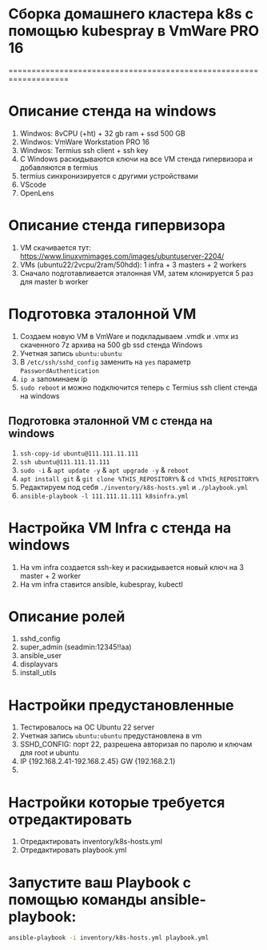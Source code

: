 # Сборка домашнего кластера k8s c помощью kubespray в VmWare PRO 16
===================================================================

# Описание стенда на windows
1. Windwos: 8vCPU (+ht) + 32 gb ram + ssd 500 GB 
2. Windwos: VmWare Workstation PRO 16
3. Windwos: Termius ssh client + ssh key
4. С Windows раскидываются ключи на все VM стенда гипервизора и добавляются в termius
5. termius синхронизируется с другими устройствами
6. VScode
7. OpenLens

# Описание стенда гипервизора
1. VM скачивается тут: https://www.linuxvmimages.com/images/ubuntuserver-2204/
2. VMs (ubuntu22/2vcpu/2ram/50hdd): 1 infra + 3 masters + 2 workers
3. Сначало подготавливается эталонная VM, затем клонируется 5 раз для master b worker

# Подготовка эталонной VM 
1. Создаем новую VM в VmWare и подкладываем .vmdk и .vmx из скаченного 7z архива на 500 gb ssd стенда Windows
2. Учетная запись `ubuntu:ubuntu` 
3. В `/etc/ssh/sshd_config` заменить на `yes` параметр `PasswordAuthentication`
4. `ip a` запоминаем ip
5. `sudo reboot` и можно подключится теперь с Termius ssh client стенда на windows

## Подготовка эталонной VM c стенда на windows
1. `ssh-copy-id ubuntu@111.111.11.111`
2. `ssh ubuntu@111.111.11.111`
3. `sudo -i` & `apt update -y` & `apt upgrade -y` & `reboot`
4. `apt install git` & `git clone %THIS_REPOSITORY%` & `cd %THIS_REPOSITORY%`
5. Редактируем под себя `./inventory/k8s-hosts.yml` и `./playbook.yml`
6. `ansible-playbook -l 111.111.11.111 k8sinfra.yml`

# Настройка VM Infra с стенда на windows
1. На vm infra создается ssh-key и раскидывается новый ключ на 3 master + 2 worker
2. На vm infra ставится ansible, kubespray, kubectl

# Описание ролей
1. sshd_config
2. super_admin (seadmin:12345!!aa)
3. ansible_user
4. displayvars
5. install_utils


# Настройки предустановленные

1. Тестировалось на ОС Ubuntu 22 server
2. Учетная запись `ubuntu:ubuntu` предустановлена в vm
3. SSHD_CONFIG: порт 22, разрешена авторизая по паролю и ключам для root и ubuntu
4. IP {192.168.2.41-192.168.2.45} GW {192.168.2.1}
5. 

# Настройки которые требуется отредактировать
1. Отредактировать inventory/k8s-hosts.yml
2. Отредактировать playbook.yml

# Запустите ваш Playbook с помощью команды ansible-playbook:

```bash
ansible-playbook -i inventory/k8s-hosts.yml playbook.yml
```